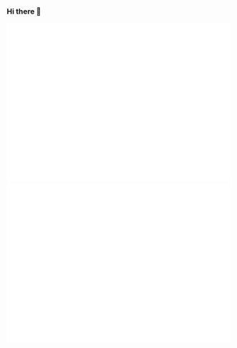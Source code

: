 ### Hi there 👋

![](https://raw.githubusercontent.com/luffingluffy/cf-stats/main/output/light_card.svg#gh-dark-mode-only)  
![](https://raw.githubusercontent.com/luffingluffy/cf-stats/main/output/light_card.svg)  

<!--
**luffingluffy/luffingluffy** is a ✨ _special_ ✨ repository because its `README.md` (this file) appears on your GitHub profile.

Here are some ideas to get you started:

- 🔭 I’m currently working on ...
- 🌱 I’m currently learning ...
- 👯 I’m looking to collaborate on ...
- 🤔 I’m looking for help with ...
- 💬 Ask me about ...
- 📫 How to reach me: ...
- 😄 Pronouns: ...
- ⚡ Fun fact: ...
-->
